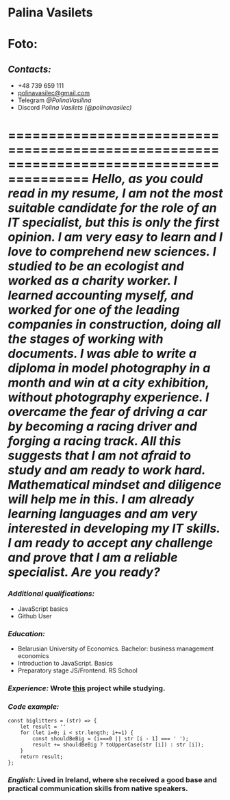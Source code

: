 # Palina Vasilets

Foto: 
============================================================================================
## *Contacts:* 
- +48 739 659 111
- polinavasilec@gmail.com
- Telegram *@PolinaVasilina*
- Discord *Polina Vasilets (@polinavasilec)*

========================================================================================
***Hello, as you could read in my resume, I am not the most suitable candidate for the role of an IT specialist, but this is only the first opinion. I am very easy to learn and I love to comprehend   new sciences. I studied to be an ecologist and worked as a charity worker. I learned
accounting myself, and worked for one of the leading companies in construction, doing all the stages of working with documents. I was able to write a diploma in model photography in a month and win at a city exhibition, without photography experience. I overcame the fear of driving a car by becoming a racing driver and forging a racing track. All this suggests that I am not afraid to study and am ready to work hard. Mathematical mindset and diligence will help me in this. I am already learning languages and am very interested in developing my IT skills. I am ready to accept any challenge and prove that I am a reliable specialist. Are you ready?***
====================================================================================

### *Additional qualifications:*
+ JavaScript basics
+ Github User

### *Education:*
* Belarusian University of Economics. Bachelor: business management economics
* Introduction to JavaScript. Basics
* Preparatory stage JS/Frontend. RS School

### *Experience:* Wrote [this](https://github.com/polinavasilec/rsschool-cv.git) project while studying.

### *Code example:*
```
const biglitters = (str) => {
    let result = ''
    for (let i=0; i < str.length; i+=1) {
        const shouldBeBig = (i===0 || str [i - 1] === ' ');
        result += shouldBeBig ? toUpperCase(str [i]) : str [i]);
    }
    return result;
};
```

### *English:* Lived in Ireland, where she received a good base and practical communication skills from native speakers.